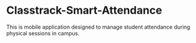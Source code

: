 # Classtrack-Smart-Attendance
This is mobile application designed to manage student attendance during physical sessions in campus.
